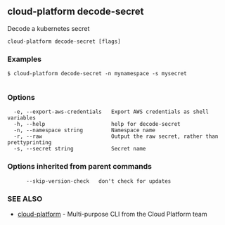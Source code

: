 ## cloud-platform decode-secret

Decode a kubernetes secret

```
cloud-platform decode-secret [flags]
```

### Examples

```
$ cloud-platform decode-secret -n mynamespace -s mysecret
	
```

### Options

```
  -e, --export-aws-credentials   Export AWS credentials as shell variables
  -h, --help                     help for decode-secret
  -n, --namespace string         Namespace name
  -r, --raw                      Output the raw secret, rather than prettyprinting
  -s, --secret string            Secret name
```

### Options inherited from parent commands

```
      --skip-version-check   don't check for updates
```

### SEE ALSO

* [cloud-platform](cloud-platform.md)	 - Multi-purpose CLI from the Cloud Platform team

